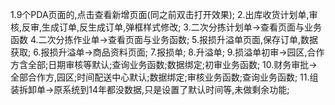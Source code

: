 1.9个PDA页面的,点击查看新增页面(同之前双击打开效果);
2.出库收货计划单,审核,反审,生成订单,反生成订单,弹框样式修改; 
3.二次分拣计划单->查看页面与业务函数
4.二次分拣作业单->查看页面与业务函数;
5.报损升溢单页面,保存订单,数据获取;
6.报损升溢单->商品资料页面;
7.报损单;
8.升溢单; 
9.损溢单初审->园区,合作方含全部;日期审核等默认;查询业务函数;数据绑定;初审业务函数;
10.财务审批->全部合作方,园区;时间配送中心默认;数据绑定;审核业务函数;查询业务函数;
11.组装拆卸单->原系统到14年都没数据,只是设置了默认时间等,未做剩余功能;